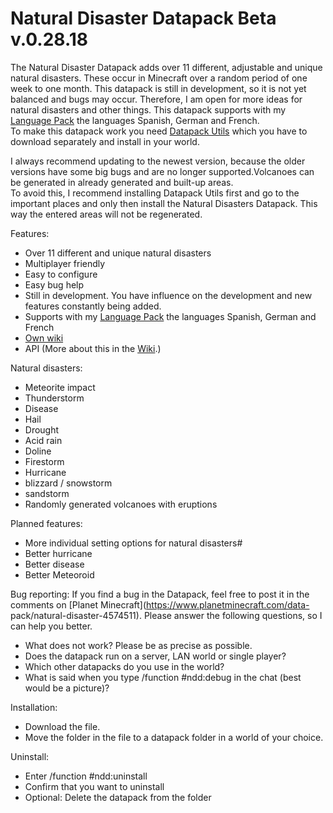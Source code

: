 # Natural Disaster Datapack Beta v.0.28.18

The Natural Disaster Datapack adds over 11 different, adjustable and unique natural disasters. These occur in Minecraft over a random period of
one week to one month.
This datapack is still in development, so it is not yet balanced and bugs may occur. Therefore, I am open for more ideas for natural disasters
and other things.
This datapack supports with my [Language Pack](http://adfoc.us/51488274977668) the languages Spanish, German and French.                   
To make this datapack work you need [Datapack Utils](https://www.planetminecraft.com/data-pack/datapack-utils/) which you have to download separately and install in your world.

I always recommend updating to the newest version, because the older versions have some big bugs and are no longer supported.Volcanoes can be generated in already generated and built-up areas.                                                                                 
To avoid this, I recommend installing Datapack Utils first and go to the important places and only then install the Natural Disasters Datapack. This way the entered areas will not be regenerated.


Features:
  - Over 11 different and unique natural disasters
  - Multiplayer friendly
  - Easy to configure
  - Easy bug help
  - Still in development. You have influence on the development and new features constantly being added.
  - Supports with my [Language Pack](http://adfoc.us/51488274977668) the languages Spanish, German and French
  - [Own wiki](https://github.com/2mal3/Natural-Disaster-Datapack/wiki)
  - API  (More about this in the [Wiki](https://github.com/2mal3/Natural-Disaster-Datapack/wiki).)


Natural disasters:
  - Meteorite impact
  - Thunderstorm
  - Disease
  - Hail
  - Drought
  - Acid rain
  - Doline
  - Firestorm
  - Hurricane
  - blizzard / snowstorm
  - sandstorm
  - Randomly generated volcanoes with eruptions


Planned features:
  - More individual setting options for natural disasters#
  - Better hurricane
  - Better disease
  - Better Meteoroid


Bug reporting:
  If you find a bug in the Datapack, feel free to post it in the comments on [Planet Minecraft](https://www.planetminecraft.com/data-   pack/natural-disaster-4574511). Please answer the following questions, so I can help you better.

  - What does not work? Please be as precise as possible.
  - Does the datapack run on a server, LAN world or single player?
  - Which other datapacks do you use in the world?
  - What is said when you type /function #ndd:debug in the chat (best would be a picture)?


 Installation:
  - Download the file.
  - Move the folder in the file to a datapack folder in a world of your choice.


Uninstall:
  - Enter /function #ndd:uninstall
  - Confirm that you want to uninstall
  - Optional: Delete the datapack from the folder
